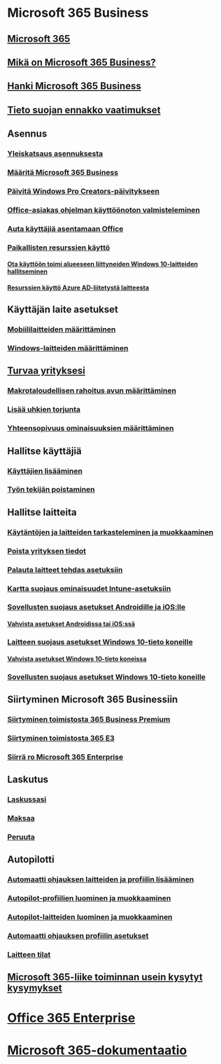 # Microsoft 365 Business
## [Microsoft 365](index.yml)
## [Mikä on Microsoft 365 Business?](microsoft-365-business-overview.md)
## [Hanki Microsoft 365 Business](sign-up.md)
## [Tieto suojan ennakko vaatimukset](pre-requisites-for-data-protection.md)
## Asennus
### [Yleiskatsaus asennuksesta](set-up-overview.md)
### [Määritä Microsoft 365 Business](set-up.md)
### [Päivitä Windows Pro Creators-päivitykseen](upgrade-to-windows-pro-creators-update.md)
### [Office-asiakas ohjelman käyttöönoton valmisteleminen](prepare-for-office-client-deployment.md)
### [Auta käyttäjiä asentamaan Office](help-users-install-office.md)
### [Paikallisten resurssien käyttö]()
#### [Ota käyttöön toimi alueeseen liittyneiden Windows 10-laitteiden hallitseminen](manage-windows-devices.md)
#### [Resurssien käyttö Azure AD-liitetystä laitteesta](access-resources.md)
## Käyttäjän laite asetukset
### [Mobiililaitteiden määrittäminen](set-up-mobile-devices.md)
### [Windows-laitteiden määrittäminen](set-up-windows-devices.md)
## [Turvaa yrityksesi](security-features.md)
### [Makrotaloudellisen rahoitus avun määrittäminen](set-up-mfa.md)
### [Lisää uhkien torjunta](increase-threat-protection.md)
### [Yhteensopivuus ominaisuuksien määrittäminen](set-up-compliance.md)
## Hallitse käyttäjiä
### [Käyttäjien lisääminen](add-users-m365b.md)
### [Työn tekijän poistaminen](/Office365/Admin/add-users/remove-former-employee?toc=/microsoft-365/business/toc.json&bc=/microsoft-365/business/breadcrumb/toc.json)
## Hallitse laitteita
### [Käytäntöjen ja laitteiden tarkasteleminen ja muokkaaminen](view-policies-and-devices.md)
### [Poista yrityksen tiedot](remove-company-data.md)
### [Palauta laitteet tehdas asetuksiin](reset-devices-to-factory-settings.md)
### [Kartta suojaus ominaisuudet Intune-asetuksiin](map-protection-features-to-intune-settings.md)
### [Sovellusten suojaus asetukset Androidille ja iOS:lle](app-protection-settings-for-android-and-ios.md)
#### [Vahvista asetukset Androidissa tai iOS:ssä](validate-settings-on-android-or-ios.md)
### [Laitteen suojaus asetukset Windows 10-tieto koneille](protection-settings-for-windows-10-pcs.md)
#### [Vahvista asetukset Windows 10-tieto koneissa](validate-settings-on-windows-10-pcs.md)
### [Sovellusten suojaus asetukset Windows 10-tieto koneille](protection-settings-for-windows-10-devices.md)
## Siirtyminen Microsoft 365 Businessiin
### [Siirtyminen toimistosta 365 Business Premium](migrate-to-microsoft-365-business.md)
### [Siirtyminen toimistosta 365 E3](migrate-from-e3.md)
### [Siirrä ro Microsoft 365 Enterprise](migrate-from-microsoft-365-business-to-microsoft-365-enterprise.md)
## Laskutus
### [Laskussasi](/Office365/Admin/subscriptions-and-billing/view-your-bill-or-invoice?toc=/microsoft-365/business/toc.json&bc=/microsoft-365/business/breadcrumb/toc.json)
### [Maksaa](/Office365/Admin/subscriptions-and-billing/pay-for-your-subscription?toc=/microsoft-365/business/toc.json&bc=/microsoft-365/business/breadcrumb/toc.json)
### [Peruuta](/Office365/Admin/subscriptions-and-billing/cancel-your-subscription?toc=/microsoft-365/business/toc.json&bc=/microsoft-365/business/breadcrumb/toc.json)
## Autopilotti
### [Automaatti ohjauksen laitteiden ja profiilin lisääminen](add-autopilot-devices-and-profile.md)
### [Autopilot-profiilien luominen ja muokkaaminen](create-and-edit-autopilot-profiles.md)
### [Autopilot-laitteiden luominen ja muokkaaminen](create-and-edit-autopilot-devices.md)
### [Automaatti ohjauksen profiilin asetukset](autopilot-profile-settings.md)
### [Laitteen tilat](device-states.md)
## [Microsoft 365-liike toiminnan usein kysytyt kysymykset](support/microsoft-365-business-faqs.md)
# [Office 365 Enterprise](https://docs.microsoft.com/office365/enterprise)
# [Microsoft 365-dokumentaatio](https://docs.microsoft.com/microsoft-365)
